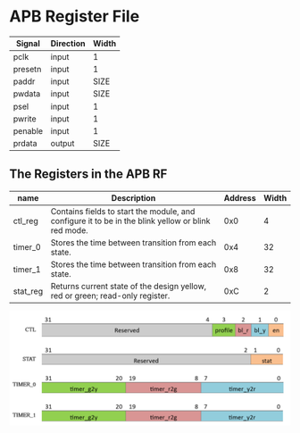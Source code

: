 # APB Register File

| Signal    | Direction| Width|
|-----------|----------|------|
| pclk      | input    |  1   |
| presetn   | input    |  1   |
| paddr     | input    | SIZE |
| pwdata    | input    | SIZE |
| psel      | input    |  1   |
| pwrite    | input    |  1   |
| penable   | input    |  1   |
| prdata    | output   | SIZE |

## The Registers in the APB RF
|   name    |                          Description                                                              | Address| Width|
|-----------|---------------------------------------------------------------------------------------------------|--------|------|
| ctl_reg   | Contains fields to start the module, and configure it to be in the blink yellow or blink red mode.|   0x0  |   4  |
| timer_0   | Stores the time between transition from each state.                                               |   0x4  |  32  |
| timer_1   | Stores the time between transition from each state.                                               |   0x8  |  32  |
| stat_reg  | Returns current state of the design yellow, red or green; read-only register.                     |   0xC  |   2  |

![image](https://github.com/UserImages/user_images/blob/main/apb_rf.PNG)

